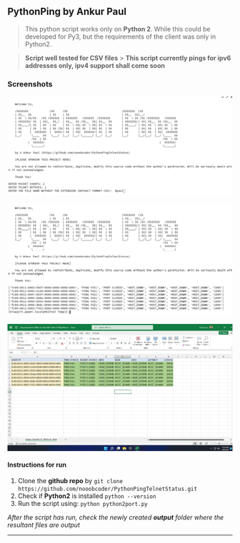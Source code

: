 ## PythonPing by Ankur Paul

> This python script works only on **Python 2**. While this could be developed for Py3, but the requirements of the client was only in Python2.

> **Script well tested for CSV files** > **This script currently pings for ipv6 addresses only, ipv4 support shall come soon**

### Screenshots

![Image 1](screenshots/screenshot1.png)

![Image 2](screenshots/screenshot2.png)

![File Output](screenshots/screenshot3.png)

#### Instructions for run

1. Clone the **github repo** by `git clone https://github.com/nooobcoder/PythonPingTelnetStatus.git`
2. Check if **Python2** is installed
   `python --version`
3. Run the script using: `python python2port.py`

_After the script has run, check the newly created **output** folder where the resultant files are output_

---

